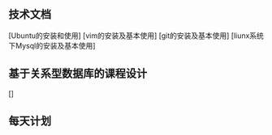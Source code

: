 ## 技术文档
[Ubuntu的安装和使用]
[vim的安装及基本使用]
[git的安装及基本使用]
[liunx系统下Mysql的安装及基本使用]

## 基于关系型数据库的课程设计
[]

## 每天计划

